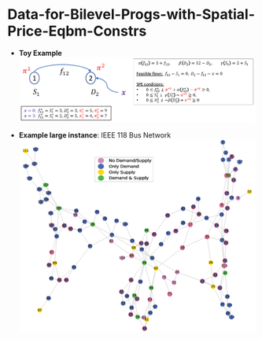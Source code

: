 # Data-for-Bilevel-Progs-with-Spatial-Price-Eqbm-Constrs
* **Toy Example**
  ![Result](images/fig_ToyExample.png)

* **Example large instance**: IEEE 118 Bus Network
  ![Result](images/fig_IEEE118BusNetwork.png)

